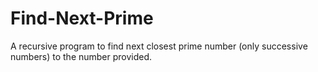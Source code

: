# Find-Next-Prime
A recursive program to find next closest prime number (only successive numbers) to the number provided.
